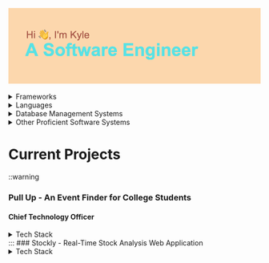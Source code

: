 ![Hi, I'm Kyle. A Software Engineer](header.png "My Profile")

  <details><summary>Frameworks</summary>
    - Ruby on Rails
    <br>
    - Sinatra
    <br>
    - React
    <br>
    - React Native
  </details>
  <details><summary>Languages</summary>
    - Javascript
    <br>
    - HTML
    <br>
    - CSS
    <br>
    - Ruby
    <br>
    - SQL
    <br>
    - GraphQL
  </details>
  <details><summary>Database Management Systems</summary>
    - PostgreSQL
     <br>
    - MySQL
    <br>
    - SQLite
  </details>
  <details>
    <summary>Other Proficient Software Systems</summary>
    - Adobe XD
    <br>
    - AWS Services
    <br>
    - CodePen
  </details>

# Current Projects
::warning
  ### Pull Up - An Event Finder for College Students
  #### Chief Technology Officer
   <details>
     <summary>Tech Stack</summary>
      - AWS Amplify
      <br>
      - AWS Cloud9
      <br>
      - AWS S3
      <br>
      - AWS Mobile Hub
      <br>
      - React Native
   </details>
:::
   ### Stockly -  Real-Time Stock Analysis Web Application
   <details><summary>Tech Stack</summary>
    - Sinatra
    - FinnHub API
    - HTML
    - CSS
    - Embedded Ruby
   </details>
